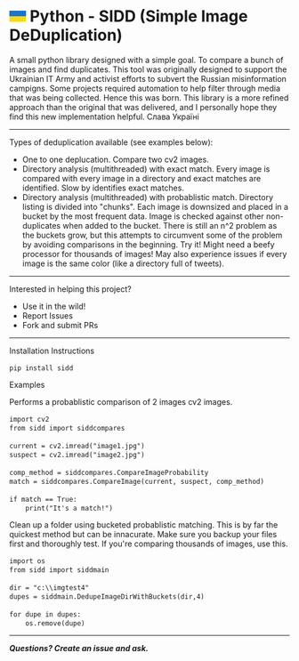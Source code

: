 # <img src="img/uaflag.jpg" height="20px"> Python - SIDD (Simple Image DeDuplication)


 
A small python library designed with a simple goal. To compare a bunch of images and find duplicates. This tool was originally designed to support the Ukrainian IT Army and activist efforts to subvert the Russian misinformation campigns. Some projects required automation to help filter through media that was being collected. Hence this was born. This library is a more refined approach than the original that was delivered, and I personally hope they find this new implementation helpful. Слава Україні

-------------------------------------------------------------------  

Types of deduplication available (see examples below):
- One to one deplucation. Compare two cv2 images.
- Directory analysis (multithreaded) with exact match. Every image is compared with every image in a directory and exact matches are identified. Slow by identifies exact matches.
- Directory analysis (multithreaded) with probablistic match. Directory listing is divided into "chunks". Each image is downsized and placed in a bucket by the most frequent data. Image is checked against other non-duplicates when added to the bucket. There is still an n^2 problem as the buckets grow, but this attempts to circumvent some of the problem by avoiding comparisons in the beginning. Try it! Might need a beefy processor for thousands of images! May also experience issues if every image is the same color (like a directory full of tweets).

-------------------------------------------------------------------

Interested in helping this project?
- Use it in the wild!
- Report Issues
- Fork and submit PRs

-------------------------------------------------------------------

Installation Instructions
```
pip install sidd
```

Examples

Performs a probablistic comparison of 2 images cv2 images.
```
import cv2
from sidd import siddcompares

current = cv2.imread("image1.jpg")
suspect = cv2.imread("image2.jpg")

comp_method = siddcompares.CompareImageProbability
match = siddcompares.CompareImage(current, suspect, comp_method)

if match == True:
    print("It's a match!")
```

Clean up a folder using bucketed probablistic matching. This is by far the quickest method but can be innacurate. Make sure you backup your files first and thoroughly test. If you're comparing thousands of images, use this.
```
import os
from sidd import siddmain

dir = "c:\\imgtest4"
dupes = siddmain.DedupeImageDirWithBuckets(dir,4)

for dupe in dupes: 
    os.remove(dupe)
```

-------------------------------------------------------------------  

***Questions? Create an issue and ask.***